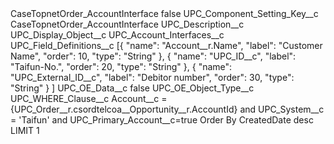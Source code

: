 <?xml version="1.0" encoding="UTF-8"?>
<CustomMetadata xmlns="http://soap.sforce.com/2006/04/metadata" xmlns:xsi="http://www.w3.org/2001/XMLSchema-instance" xmlns:xsd="http://www.w3.org/2001/XMLSchema">
    <label>CaseTopnetOrder_AccountInterface</label>
    <protected>false</protected>
    <values>
        <field>UPC_Component_Setting_Key__c</field>
        <value xsi:type="xsd:string">CaseTopnetOrder_AccountInterface</value>
    </values>
    <values>
        <field>UPC_Description__c</field>
        <value xsi:nil="true"/>
    </values>
    <values>
        <field>UPC_Display_Object__c</field>
        <value xsi:type="xsd:string">UPC_Account_Interfaces__c</value>
    </values>
    <values>
        <field>UPC_Field_Definitions__c</field>
        <value xsi:type="xsd:string">[{ 
&quot;name&quot;: &quot;Account__r.Name&quot;, 
&quot;label&quot;: &quot;Customer Name&quot;, 
&quot;order&quot;: 10, 
&quot;type&quot;: &quot;String&quot; 
}, { 
&quot;name&quot;: &quot;UPC_ID__c&quot;, 
&quot;label&quot;: &quot;Taifun-No.&quot;, 
&quot;order&quot;: 20, 
&quot;type&quot;: &quot;String&quot; 
}, { 
&quot;name&quot;: &quot;UPC_External_ID__c&quot;, 
&quot;label&quot;: &quot;Debitor number&quot;, 
&quot;order&quot;: 30, 
&quot;type&quot;: &quot;String&quot; 
} 
]</value>
    </values>
    <values>
        <field>UPC_OE_Data__c</field>
        <value xsi:type="xsd:boolean">false</value>
    </values>
    <values>
        <field>UPC_OE_Object_Type__c</field>
        <value xsi:nil="true"/>
    </values>
    <values>
        <field>UPC_WHERE_Clause__c</field>
        <value xsi:type="xsd:string">Account__c = {UPC_Order__r.csordtelcoa__Opportunity__r.AccountId} and UPC_System__c = &apos;Taifun&apos; and UPC_Primary_Account__c=true Order By CreatedDate desc LIMIT 1</value>
    </values>
</CustomMetadata>
